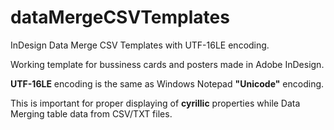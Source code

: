# dataMergeCSVTemplates
InDesign Data Merge CSV Templates with UTF-16LE encoding.

Working template for bussiness cards and posters made in Adobe InDesign.

**UTF-16LE** encoding is the same as Windows Notepad **"Unicode"** encoding.

This is important for proper displaying of **cyrillic** properties while Data Merging table data from CSV/TXT files.
